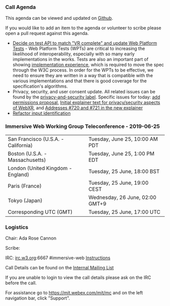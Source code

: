 ### Call Agenda

This agenda can be viewed and updated on [Github](https://github.com/immersive-web/administrivia/blob/master/meetings/wg/2019-06-25-Immersive_Web_Working_Group_Teleconference-agenda.md).

If you would like to add an item to the agenda or volunteer to scribe please open a pull request against this agenda.

* [Decide on test API to match "VR complete" and update Web Platform Tests](https://github.com/immersive-web/webxr/issues/691) - Web Platform Tests (WPTs) are critical to increasing the likelihood of interoperability, especially with so many early implementations in the works. Tests are also an important part of showing [implementation experience](https://www.w3.org/2019/Process-20190301/#implementation-experience), which is required to move the spec through the W3C process. In order for the WPTs to be effective, we need to ensure they are written in a way that is compatible with the various implementations and that there is good coverage for the specification's algorithms.
* Privacy, security, and user consent update. All related issues can be found by the [privacy-and-security label](https://github.com/immersive-web/webxr/labels/privacy-and-security).  Specific issues for today: [add permissions proposal](https://github.com/immersive-web/webxr/pull/689), [
Initial explainer text for privacy/security aspects of WebXR](https://github.com/immersive-web/webxr/pull/733), and [Addresses #720 and #721 in the new explainer](https://github.com/immersive-web/webxr/pull/734)
* [Refactor input identification](https://github.com/immersive-web/webxr/pull/695)

### Immersive Web Working Group Teleconference - 2019-06-25

<table>
<tr><td> San Francisco (U.S.A. - California) <td> Tuesday, June 25, 10:00 AM PDT
<tr><td> Boston (U.S.A. - Massachusetts) <td> Tuesday, June 25, 1:00 PM EDT
<tr><td> London (United Kingdom - England) <td> Tuesday, 25 June, 18:00 BST
<tr><td> Paris (France) <td> Tuesday, 25 June, 19:00 CEST
<tr><td> Tokyo (Japan) <td> Wednesday, 26 June, 02:00 GMT+9
<tr><td> Corresponding UTC (GMT) <td> Tuesday, 25 June, 17:00 UTC
</table>

### Logistics

Chair: Ada Rose Cannon

Scribe:

IRC: [irc.w3.org](http://irc.w3.org/):6667 #immersive-web [Instructions](https://github.com/immersive-web/administrivia/blob/master/IRC.md)

Call Details can be found on the [Internal Mailing List](https://lists.w3.org/Archives/Member/internal-immersive-web/2019Feb/0002.html)

If you are unable to login to view the call details please ask on the IRC before the call.

For assistance go to https://mit.webex.com/mit/mc  and on the left navigation bar, click "Support".
          
